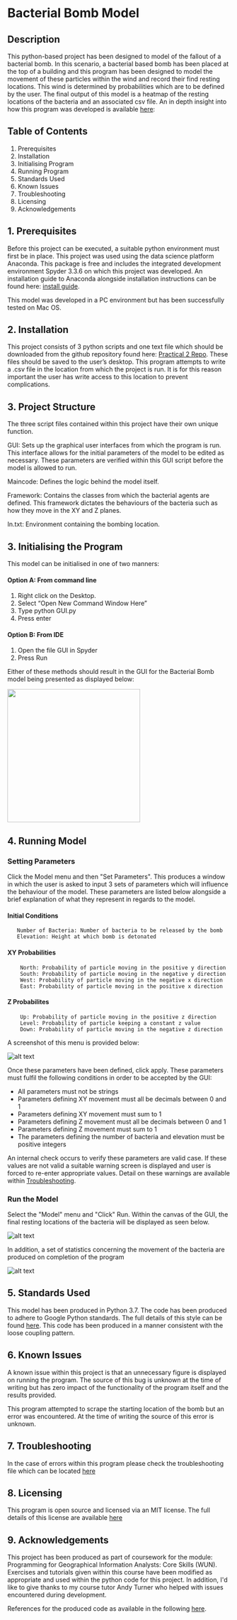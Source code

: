 # Bacterial Bomb Model

## Description

This python-based project has been designed to model of the fallout of a bacterial bomb. In this scenario, a bacterial based bomb has been placed at the top of a building and this program has been designed to model the movement of these particles within the wind and record their find resting locations. This wind is determined by probabilities which are to be defined by the user. The final output of this model is a heatmap of the resting locations of the bacteria and an associated csv file. 
An in depth insight into how this program was developed is available [here](https://github.com/mjggibson4/Practical2/blob/master/Finalised/SoftwareDevelopment.md ""):

## Table of Contents

1. Prerequisites
2. Installation
3. Initialising Program
4. Running Program
5. Standards Used
6. Known Issues
7. Troubleshooting
8. Licensing
9. Acknowledgements

## 1. Prerequisites

Before this project can be executed, a suitable python environment must first be in place. This project was used using the data science platform Anaconda. This package is free and includes the integrated development environment Spyder 3.3.6 on which this project was developed. An installation guide to Anaconda alongside installation instructions can be found here: 
[install guide](https://docs.anaconda.com/anaconda/install/windows/ ""). 

This model was developed in a PC environment but has been successfully tested on Mac OS.

## 2. Installation

This project consists of 3 python scripts and one text file which should be downloaded from the github repository found here: [Practical 2 Repo](https://github.com/mjggibson4/Practical2/tree/master/Finalised ""). These files should be saved to the user’s desktop. This program attempts to write a .csv file in the location from which the project is run. It is for this reason important the user has write access to this location to prevent complications.

## 3. Project Structure

The three script files contained within this project have their own unique function.

GUI:  Sets up the graphical user interfaces from which the program is run. This interface allows for the initial parameters of the model to be edited as necessary. These parameters are verified within this GUI script before the model is allowed to run. 

Maincode: Defines the logic behind the model itself.

Framework: Contains the classes from which the bacterial agents are defined. This framework dictates the behaviours of the bacteria such as how they move in the XY and Z planes.

In.txt: Environment containing the bombing location.

## 3. Initialising the Program

This model can be initialised in one of two manners:

#### Option A: From command line
1. Right click on the Desktop.
2. Select “Open New Command Window Here”
3. Type python GUI.py
4. Press enter

#### Option B: From IDE
1. Open the file GUI in Spyder
2. Press Run

Either of these methods should result in the GUI for the Bacterial Bomb model being presented as displayed below:

<img src="https://github.com/mjggibson4/Practical2/blob/master/Images/GUI.PNG" width="300">


## 4. Running Model

### Setting Parameters 

Click the Model menu and then "Set Parameters". This produces a window in which the user is asked to input 3 sets of parameters which will influence the behaviour of the model. These parameters are listed below alongside a brief explanation of what they represent in regards to the model.

#### Initial Conditions
       Number of Bacteria: Number of bacteria to be released by the bomb
       Elevation: Height at which bomb is detonated
       
#### XY Probabilities 
        North: Probability of particle moving in the positive y direction
        South: Probability of particle moving in the negative y direction
        West: Probability of particle moving in the negative x direction
        East: Probability of particle moving in the positive x direction

#### Z Probabilites
        Up: Probability of particle moving in the positive z direction
        Level: Probability of particle keeping a constant z value
        Down: Probability of particle moving in the negative z direction

A screenshot of this menu is provided below:

![alt text](https://github.com/mjggibson4/Practical2/blob/master/Images/ParameterMenu.png "Logo Title Text 1")
 
Once these parameters have been defined, click apply. These parameters must fulfil the following conditions in order to be accepted by the GUI:

* All parameters must not be strings
* Parameters defining XY movement must all be decimals between 0 and 1
* Parameters defining XY movement must sum to 1
* Parameters defining Z movement must all be decimals between 0 and 1
* Parameters defining Z movement must sum to 1
* The parameters defining the number of bacteria and elevation must be positive integers

An internal check occurs to verify these parameters are valid case. If these values are not valid a suitable warning screen is displayed and user is forced to re-enter appropriate values. Detail on these warnings are available within [Troubleshooting](https://github.com/mjggibson4/Practical2/blob/master/Finalised/Troubleshooting.md "").



### Run the Model

Select the "Model" menu and "Click" Run. Within the canvas of the GUI, the final resting locations of the bacteria will be displayed as seen below.

![alt text](https://github.com/mjggibson4/Practical2/blob/master/Images/RunExample.PNG "Example Run")

In addition, a set of statistics concerning the movement of the bacteria are produced on completion of the program

![alt text](https://github.com/mjggibson4/Practical2/blob/master/Images/StatisticsOutput.PNG "Example Run")


## 5. Standards Used

This model has been produced in Python 3.7. The code has been produced to adhere to Google Python standards. The full details of this style can be found [here](http://google.github.io/styleguide/pyguide.html ""). This code has been produced in a manner consistent with the loose coupling pattern.

## 6. Known Issues

A known issue within this project is that an unnecessary figure is displayed on running the program. The source of this bug is unknown at the time of writing but has zero impact of the functionality of the program itself and the results provided. 

This program attempted to scrape the starting location of the bomb but an error was encountered. At the time of writing the source of this error is unknown.

## 7. Troubleshooting
In the case of errors within this program please check the troubleshooting file which can be located [here](https://github.com/mjggibson4/Practical2/blob/master/Finalised/Troubleshooting.md "")

## 8. Licensing

This program is open source and licensed via an MIT license. The full details of this license are available [here](https://github.com/mjggibson4/Practical2/blob/master/Finalised/license.md "")

## 9. Acknowledgements

This project has been produced as part of coursework for the module: Programming for Geographical Information Analysts: Core Skills (WUN).  Exercises and tutorials given within this course have been modified as appropriate and used within the python code for this project. In addition, I'd like to give thanks to my course tutor Andy Turner who helped with issues encountered during development.

References for the produced code as available in the following [here](https://github.com/mjggibson4/Practical2/blob/master/Finalised/References.md "").

